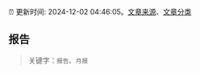 :alarm_clock: 更新时间: 2024-12-02 04:46:05。[文章来源](/README.md)、[文章分类](/TAGS.md)

## 报告


> 关键字：`报告`、`月报`



